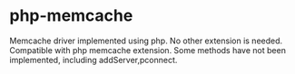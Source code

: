 php-memcache
============

Memcache driver implemented using php. 
No other extension is needed.
Compatible with php memcache extension.
Some methods have not been implemented, including addServer,pconnect.
